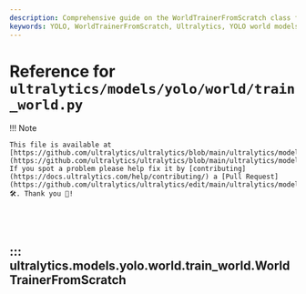 ```yaml
---
description: Comprehensive guide on the WorldTrainerFromScratch class for training YOLO world models from scratch on open-set datasets.
keywords: YOLO, WorldTrainerFromScratch, Ultralytics, YOLO world models, open-set datasets, deep learning, machine learning, computer vision, dataset building, ViT-B/32, CLIP, training
---
```


# Reference for `ultralytics/models/yolo/world/train_world.py`

!!! Note

    This file is available at [https://github.com/ultralytics/ultralytics/blob/main/ultralytics/models/yolo/world/train_world.py](https://github.com/ultralytics/ultralytics/blob/main/ultralytics/models/yolo/world/train_world.py). If you spot a problem please help fix it by [contributing](https://docs.ultralytics.com/help/contributing/) a [Pull Request](https://github.com/ultralytics/ultralytics/edit/main/ultralytics/models/yolo/world/train_world.py) 🛠️. Thank you 🙏!

<br><br>

## ::: ultralytics.models.yolo.world.train_world.WorldTrainerFromScratch

<br><br>
